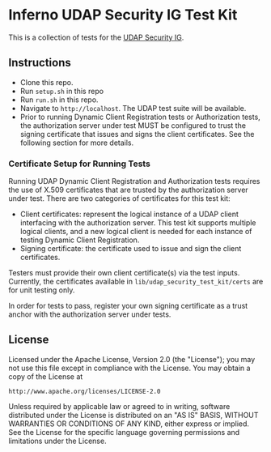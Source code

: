 # Inferno UDAP Security IG Test Kit 

This is a collection of tests for the [UDAP Security
IG](https://hl7.org/fhir/us/udap-security/index.html).

## Instructions

- Clone this repo.
- Run `setup.sh` in this repo
- Run `run.sh` in this repo.
- Navigate to `http://localhost`. The UDAP test suite will be available.
- Prior to running Dynamic Client Registration tests or Authorization tests, the
  authorization server under test MUST be configured to trust the signing
  certificate that issues and signs the client certificates. See the following
  section for more details. 

### Certificate Setup for Running Tests

Running UDAP Dynamic Client Registration and Authorization tests requires the
use of X.509 certificates that are trusted by the authorization server under
test.  There are two categories of certificates for this test kit:
- Client certificates: represent the logical instance of a UDAP client interfacing
  with the authorization server.  This test
  kit supports multiple logical clients, and a new logical client is needed for each instance of
  testing Dynamic Client Registration. 
- Signing certificate: the certificate used to issue and sign the client
  certificates.

Testers must provide their own client certificate(s) via the
test inputs.  Currently, the certificates available in `lib/udap_security_test_kit/certs`
are for unit testing only.

In order for tests to pass, register your own signing certificate as a trust anchor with
the authorization server under tests. 


## License

Licensed under the Apache License, Version 2.0 (the "License"); you may not use
this file except in compliance with the License. You may obtain a copy of the
License at
```
http://www.apache.org/licenses/LICENSE-2.0
```
Unless required by applicable law or agreed to in writing, software distributed
under the License is distributed on an "AS IS" BASIS, WITHOUT WARRANTIES OR
CONDITIONS OF ANY KIND, either express or implied. See the License for the
specific language governing permissions and limitations under the License.
